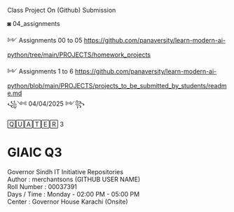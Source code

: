 Class Project On (Github) Submission<br>

◙ 04_assignments 

   ༻ Assignments 00 to 05 https://github.com/panaversity/learn-modern-ai-python/tree/main/PROJECTS/homework_projects <br>

   ༻ Assignments 1 to 6 https://github.com/panaversity/learn-modern-ai-python/blob/main/PROJECTS/projects_to_be_submitted_by_students/readme.md <br>
꧁༺ 04/04/2025 ༻꧂ 

🅀🅄🄰🅃🄴🅁 3 <br>

# GIAIC Q3
Governor Sindh IT Initiative Repositories<br>
Author       : merchantsons (GITHUB USER NAME)<br>
Roll Number  : 00037391 <br>
Days / Time  : Monday - 02:00 PM - 05:00 PM<br>
Center       : Governor House Karachi (Onsite)<br>
